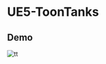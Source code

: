 # UE5-ToonTanks

## Demo
![tt](https://user-images.githubusercontent.com/10102721/212541446-8fb4e8e2-9b7d-4114-b97f-6da6487d5ff7.gif)
